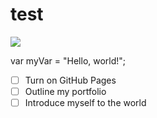 # test
![](https://uploads.dailydot.com/2018/10/olli-the-polite-cat.jpg?q=65&auto=format&w=2270&ar=2:1&fit=crop)

var myVar = "Hello, world!";

- [ ] Turn on GitHub Pages
- [ ] Outline my portfolio
- [ ] Introduce myself to the world
